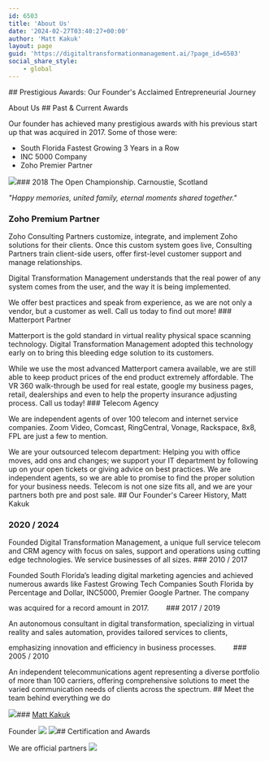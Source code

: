 ```yaml
---
id: 6503
title: 'About Us'
date: '2024-02-27T03:40:27+00:00'
author: 'Matt Kakuk'
layout: page
guid: 'https://digitaltransformationmanagement.ai/?page_id=6503'
social_share_style:
    - global
---
```


<style>/*! elementor - v3.20.0 - 26-03-2024 */
.elementor-column .elementor-spacer-inner{height:var(--spacer-size)}.e-con{--container-widget-width:100%}.e-con-inner>.elementor-widget-spacer,.e-con>.elementor-widget-spacer{width:var(--container-widget-width,var(--spacer-size));--align-self:var(--container-widget-align-self,initial);--flex-shrink:0}.e-con-inner>.elementor-widget-spacer>.elementor-widget-container,.e-con>.elementor-widget-spacer>.elementor-widget-container{height:100%;width:100%}.e-con-inner>.elementor-widget-spacer>.elementor-widget-container>.elementor-spacer,.e-con>.elementor-widget-spacer>.elementor-widget-container>.elementor-spacer{height:100%}.e-con-inner>.elementor-widget-spacer>.elementor-widget-container>.elementor-spacer>.elementor-spacer-inner,.e-con>.elementor-widget-spacer>.elementor-widget-container>.elementor-spacer>.elementor-spacer-inner{height:var(--container-widget-height,var(--spacer-size))}.e-con-inner>.elementor-widget-spacer.elementor-widget-empty,.e-con>.elementor-widget-spacer.elementor-widget-empty{position:relative;min-height:22px;min-width:22px}.e-con-inner>.elementor-widget-spacer.elementor-widget-empty .elementor-widget-empty-icon,.e-con>.elementor-widget-spacer.elementor-widget-empty .elementor-widget-empty-icon{position:absolute;top:0;bottom:0;left:0;right:0;margin:auto;padding:0;width:22px;height:22px}</style></head><body>## Prestigious Awards: Our Founder's Acclaimed Entrepreneurial Journey

 About Us ## Past &amp; Current Awards

 Our founder has achieved many prestigious awards with his previous start up that was acquired in 2017. Some of those were:   
  
- South Florida Fastest Growing 3 Years in a Row
- INC 5000 Company
- Zoho Premier Partner

 ![](https://digitaltransformationmanagement.ai/wp-content/uploads/2024/02/11-scaled-1.jpg)### 2018 The Open Championship. Carnoustie, Scotland

*"Happy memories, united family, eternal moments shared together."*

### Zoho Premium Partner

Zoho Consulting Partners customize, integrate, and implement Zoho solutions for their clients. Once this custom system goes live, Consulting Partners train client-side users, offer first-level customer support and manage relationships.  
  
Digital Transformation Management understands that the real power of any system comes from the user, and the way it is being implemented.  
  
We offer best practices and speak from experience, as we are not only a vendor, but a customer as well. Call us today to find out more! ### Matterport Partner

Matterport is the gold standard in virtual reality physical space scanning technology. Digital Transformation Management adopted this technology early on to bring this bleeding edge solution to its customers.  
  
While we use the most advanced Matterport camera available, we are still able to keep product prices of the end product extremely affordable. The VR 360 walk-through be used for real estate, google my business pages, retail, dealerships and even to help the property insurance adjusting process. Call us today! ### Telecom Agency

We are independent agents of over 100 telecom and internet service companies. Zoom Video, Comcast, RingCentral, Vonage, Rackspace, 8x8, FPL are just a few to mention.  
  
We are your outsourced telecom department: Helping you with office moves, add ons and changes; we support your IT department by following up on your open tickets or giving advice on best practices. We are independent agents, so we are able to promise to find the proper solution for your business needs. Telecom is not one size fits all, and we are your partners both pre and post sale. <style>/*! elementor - v3.20.0 - 26-03-2024 */
.elementor-heading-title{padding:0;margin:0;line-height:1}.elementor-widget-heading .elementor-heading-title[class*=elementor-size-]>a{color:inherit;font-size:inherit;line-height:inherit}.elementor-widget-heading .elementor-heading-title.elementor-size-small{font-size:15px}.elementor-widget-heading .elementor-heading-title.elementor-size-medium{font-size:19px}.elementor-widget-heading .elementor-heading-title.elementor-size-large{font-size:29px}.elementor-widget-heading .elementor-heading-title.elementor-size-xl{font-size:39px}.elementor-widget-heading .elementor-heading-title.elementor-size-xxl{font-size:59px}</style>## Our Founder's Career History, Matt Kakuk

### 2020 / 2024

Founded Digital Transformation Management, a unique full service telecom and CRM agency with focus on sales, support and operations using cutting edge technologies. We service businesses of all sizes. ### 2010 / 2017

Founded South Florida’s leading digital marketing agencies and achieved numerous awards like Fastest Growing Tech Companies South Florida by Percentage and Dollar, INC5000, Premier Google Partner. The company was acquired for a record amount in 2017. <svg fill="none" height="27" viewbox="0 0 30 27" width="30" xmlns="http://www.w3.org/2000/svg"><g clip-path="url(#clip0_393_1772)"><path d="M30 15.1334C29.8591 15.5466 29.773 15.9903 29.5656 16.3676C28.9787 17.4335 28.0552 18.0267 26.8382 18.141C26.6543 18.1582 26.4704 18.1645 26.2568 18.1778V19.0958C26.2568 19.7305 25.9821 20.2157 25.4186 20.5045C24.8551 20.7933 24.3033 20.7275 23.7899 20.3581C23.5372 20.1758 23.2859 19.9911 22.9705 19.761C22.9705 19.9746 22.9705 20.1335 22.9705 20.2916C22.9547 20.9853 22.7271 21.6575 22.3182 22.218C21.9093 22.7786 21.3387 23.2006 20.683 23.4275C20.3378 23.5457 20.0921 23.4612 20.0021 23.1928C19.916 22.9392 20.0522 22.7232 20.3762 22.6003C21.4797 22.1801 22.0392 21.3043 22.112 20.1304C22.1574 19.3869 21.961 18.8907 21.3012 18.5127C20.9342 18.303 20.6102 18.1465 20.1743 18.1527C18.7491 18.1731 17.3232 18.1613 15.8981 18.1402C15.171 18.1292 14.5386 17.8342 13.9611 17.4014C13.8325 17.306 13.6781 17.2514 13.5181 17.2449C12.0311 17.2339 10.5497 17.2386 9.06582 17.2371C8.95878 17.2429 8.85144 17.2347 8.74651 17.2128C8.64348 17.1937 8.55195 17.1352 8.49131 17.0497C8.43068 16.9642 8.40572 16.8585 8.42173 16.755C8.42317 16.6507 8.4656 16.5512 8.53986 16.4779C8.61412 16.4047 8.71422 16.3636 8.81851 16.3637C8.96408 16.3519 9.11121 16.359 9.25756 16.359H13.0509C12.9241 15.9489 12.8028 15.5544 12.6713 15.1287H9.0713C8.62755 15.1287 8.41703 14.9823 8.42016 14.6795C8.42329 14.3766 8.62051 14.2482 9.08147 14.2482H12.6682V13.007C12.5751 13 12.4905 12.9875 12.406 12.9875C11.4199 12.9875 10.4338 12.9812 9.44773 12.9921C9.30502 12.9971 9.16675 13.0431 9.04938 13.1244C8.26833 13.6801 7.49537 14.2451 6.73049 14.8196C6.67875 14.8638 6.63639 14.918 6.60588 14.9789C6.57537 15.0398 6.55734 15.1061 6.55284 15.1741C6.54084 16.8082 6.53875 18.4423 6.54658 20.0764C6.55441 21.6416 7.60311 22.7044 9.16599 22.7459C9.34208 22.7506 9.51739 22.7459 9.69348 22.7459C10.1435 22.7459 10.2726 22.8742 10.2765 23.3172C10.2765 23.6889 10.2812 24.0607 10.2765 24.4324C10.2726 24.7455 10.3274 25.0217 10.635 25.1767C10.9425 25.3316 11.1938 25.2307 11.4481 25.0429C12.4138 24.3291 13.384 23.6208 14.3586 22.9181C14.4802 22.8232 14.6268 22.7661 14.7805 22.7537C16.0593 22.7404 17.3388 22.742 18.6153 22.7482C18.998 22.7482 19.2101 23.0668 19.0551 23.3743C18.9385 23.6044 18.728 23.6263 18.5073 23.6263C17.5016 23.6263 16.4952 23.6451 15.4903 23.6169C15.0834 23.5967 14.6834 23.7283 14.368 23.9863C13.5729 24.6022 12.7441 25.1736 11.9365 25.7738C11.4105 26.1651 10.8486 26.2614 10.2601 25.9734C9.65669 25.6776 9.39921 25.1532 9.39921 24.4864C9.39921 24.2141 9.39921 23.9386 9.39921 23.6443C9.17852 23.6279 8.97738 23.6162 8.77312 23.5966C7.93634 23.5244 7.15608 23.1445 6.5833 22.5302C6.01052 21.9159 5.68595 21.111 5.6724 20.2713C5.64266 18.7945 5.66457 17.3161 5.66301 15.8385V15.4997C5.393 15.4848 5.15431 15.4997 4.9297 15.4543C4.59862 15.3818 4.30175 15.1996 4.08724 14.9372C3.87273 14.6748 3.75316 14.3476 3.74795 14.0088C3.73934 13.6863 3.74795 13.3639 3.74795 13.0086C3.62977 13.0015 3.52725 12.9921 3.42394 12.989C1.44158 12.928 0 11.4449 0 9.45316C0 7.48567 0 5.51869 0 3.55224C0 1.38283 1.76871 -0.206662 3.91856 0.0218617C4.19012 0.0508185 4.34352 0.204211 4.34665 0.449952C4.34978 0.695694 4.19012 0.871 3.9029 0.894478C3.54368 0.924217 3.17507 0.904652 2.82759 0.982914C2.27906 1.10747 1.78871 1.41372 1.43611 1.85198C1.08351 2.29025 0.889349 2.8348 0.885138 3.39728C0.871573 5.46182 0.871573 7.52662 0.885138 9.59168C0.889386 10.2348 1.13892 10.8521 1.58281 11.3175C2.02669 11.7829 2.63147 12.0614 3.27368 12.0961C3.50847 12.1101 3.74325 12.1062 3.97803 12.1086C4.49221 12.1086 4.62448 12.2408 4.62526 12.7464C4.62526 13.1088 4.63387 13.4711 4.62526 13.8327C4.61665 14.1395 4.68787 14.3985 4.97822 14.5472C5.26857 14.6959 5.537 14.5996 5.79057 14.4126C6.74145 13.7082 7.69155 13.0039 8.65729 12.3261C8.84752 12.1981 9.06986 12.126 9.29904 12.118C10.2945 12.0961 11.2908 12.1086 12.2863 12.1086H12.6885V11.7525C12.6885 10.7836 12.712 9.81473 12.6839 8.84663C12.6189 6.62088 14.379 5.12373 16.2244 5.1926C16.2815 5.1926 16.3394 5.18321 16.4506 5.17304C16.3856 4.27929 16.6071 3.37302 16.2494 2.50823C15.8503 1.53779 15.1068 0.964913 14.0534 0.922652C12.8639 0.875695 11.6711 0.903087 10.48 0.901522C8.95704 0.901522 7.43406 0.901522 5.91031 0.901522C5.80323 0.905613 5.69601 0.899059 5.59022 0.881956C5.48501 0.868289 5.38949 0.813533 5.32452 0.729652C5.25956 0.645771 5.23044 0.539586 5.24352 0.4343C5.24199 0.335117 5.27758 0.238941 5.34332 0.164658C5.40906 0.0903752 5.5002 0.0433508 5.59883 0.0328183C5.69562 0.0204323 5.7932 0.0154613 5.89075 0.0179486C8.50781 0.0179486 11.1249 0.0179486 13.7419 0.0179486C15.8456 0.0226443 17.3083 1.49396 17.3169 3.60389C17.3169 4.12042 17.3169 4.63773 17.3169 5.19025H26.3655C28.2876 5.19025 29.5743 6.24679 29.9593 8.12898C29.9687 8.15704 29.9824 8.18345 30 8.20724V15.1334ZM13.5627 11.6609C13.5627 12.6196 13.5588 13.5783 13.5627 14.537C13.5589 14.7815 13.5804 15.0256 13.6269 15.2656C13.9024 16.5022 14.9088 17.2715 16.2581 17.2778C17.7315 17.2851 19.2056 17.2851 20.6806 17.2778C20.9345 17.2692 21.1835 17.3492 21.385 17.5039C22.3405 18.2145 23.3071 18.9126 24.2673 19.617C24.5084 19.7939 24.7588 19.8518 25.032 19.7125C25.3051 19.5732 25.3857 19.3431 25.3802 19.0543C25.3716 18.6332 25.3732 18.213 25.3802 17.7919C25.3857 17.4484 25.5422 17.2942 25.885 17.2824C26.0799 17.2762 26.2763 17.2824 26.4704 17.2824C28.0576 17.2543 29.1203 16.1743 29.1219 14.584C29.1219 12.6567 29.1219 10.7291 29.1219 8.80124C29.1219 7.15149 28.0591 6.07696 26.4172 6.07539C23.0394 6.07174 19.6614 6.07174 16.2831 6.07539C16.0587 6.06924 15.8342 6.08602 15.6132 6.12548C14.3743 6.38218 13.5784 7.3941 13.5651 8.72846C13.5557 9.70438 13.5627 10.6834 13.5627 11.6609Z" fill="white"></path><path d="M7.47008 2.61162H11.661C11.7584 2.60807 11.8559 2.61121 11.9529 2.62101C12.0523 2.62738 12.1455 2.67141 12.2135 2.74411C12.2816 2.81682 12.3194 2.91273 12.3192 3.01232C12.3356 3.23458 12.2362 3.3958 12.0202 3.45763C11.9068 3.48486 11.7901 3.49644 11.6735 3.49206C8.8827 3.49206 6.09137 3.49206 3.29952 3.49206C3.18284 3.49628 3.06615 3.48417 2.95282 3.45606C2.85537 3.43438 2.7699 3.37628 2.71388 3.29364C2.65787 3.211 2.63556 3.11008 2.65152 3.01153C2.65412 2.91189 2.69356 2.81674 2.76222 2.74447C2.83087 2.6722 2.92388 2.62794 3.02326 2.62023C3.12055 2.61121 3.21829 2.60807 3.31596 2.61084L7.47008 2.61162Z" fill="white"></path><path d="M7.46907 4.72077H11.6561C11.7537 4.71723 11.8515 4.72036 11.9488 4.73016C12.0481 4.73653 12.1414 4.78056 12.2094 4.85326C12.2775 4.92597 12.3152 5.02188 12.315 5.12147C12.3315 5.35625 12.2211 5.51982 11.9887 5.5746C11.8739 5.59644 11.7571 5.60536 11.6404 5.60121C8.86839 5.60121 6.09662 5.60121 3.32512 5.60121C2.85555 5.60121 2.6372 5.45252 2.64268 5.14808C2.64816 4.84364 2.85633 4.72077 3.31181 4.72077H7.46907Z" fill="white"></path><path d="M11.4934 19.3462C10.6748 19.3462 9.85619 19.3462 9.03758 19.3462C8.93069 19.3502 8.82377 19.3394 8.71984 19.3141C8.62681 19.285 8.54642 19.2252 8.49183 19.1444C8.43723 19.0637 8.41166 18.9668 8.41929 18.8696C8.42693 18.7724 8.46732 18.6807 8.53386 18.6095C8.6004 18.5383 8.68915 18.4917 8.78558 18.4775C8.87258 18.4675 8.96023 18.4641 9.04775 18.4673H13.961C14.0486 18.4638 14.1363 18.4677 14.2232 18.4791C14.4447 18.5182 14.5996 18.6708 14.5707 18.8782C14.5495 19.0347 14.4141 19.1866 14.2889 19.3024C14.2271 19.3619 14.0854 19.3454 13.9759 19.3462C13.1479 19.3478 12.3222 19.3462 11.4934 19.3462Z" fill="white"></path><path d="M5.60064 7.70171C4.83055 7.70171 4.06046 7.70171 3.29036 7.70171C3.18393 7.70171 3.0454 7.7291 2.97732 7.67432C2.84584 7.56945 2.67131 7.41762 2.66427 7.28301C2.65723 7.1484 2.83019 6.99188 2.94288 6.86196C2.97653 6.82283 3.07201 6.82753 3.13932 6.82753C4.78281 6.82753 6.43413 6.82283 8.08075 6.82753C8.40241 6.82753 8.58476 7.01144 8.57771 7.2791C8.57067 7.54675 8.38676 7.70014 8.05493 7.70249C7.23788 7.70406 6.4177 7.70093 5.60064 7.70171Z" fill="white"></path><path d="M22.9082 8.22993H27.0952C27.1927 8.22612 27.2904 8.23057 27.3871 8.24323C27.4887 8.25898 27.5812 8.31051 27.648 8.38852C27.7149 8.46652 27.7516 8.56586 27.7516 8.66858C27.7516 8.77131 27.7149 8.87065 27.648 8.94865C27.5812 9.02666 27.4887 9.07819 27.3871 9.09394C27.2904 9.10701 27.1928 9.11225 27.0952 9.10959C24.3044 9.10959 21.5131 9.10959 18.7212 9.10959C18.6236 9.11225 18.5259 9.10622 18.4293 9.09159C18.3303 9.08093 18.239 9.0329 18.1742 8.95728C18.1093 8.88166 18.0757 8.78415 18.0803 8.68463C18.0694 8.58053 18.0998 8.47634 18.1649 8.3944C18.2301 8.31247 18.3247 8.25932 18.4285 8.24636C18.5347 8.23067 18.6422 8.22517 18.7494 8.22993H22.9082Z" fill="white"></path><path d="M22.8791 11.2142H18.7211C18.6236 11.2185 18.5259 11.2146 18.4291 11.2024C18.221 11.1664 18.0676 11.024 18.095 10.8252C18.1161 10.6687 18.2358 10.5035 18.3548 10.3869C18.4213 10.322 18.5771 10.3361 18.6921 10.3361C21.5033 10.3361 24.3142 10.3361 27.1248 10.3361C27.2406 10.3361 27.3932 10.3204 27.4637 10.3838C27.5881 10.4965 27.7243 10.6577 27.7423 10.8119C27.7657 11.0162 27.6131 11.1735 27.3877 11.2032C27.2905 11.213 27.1927 11.2161 27.095 11.2126L22.8791 11.2142Z" fill="white"></path><path d="M21.1562 13.3233C20.3173 13.3233 19.4791 13.3233 18.6401 13.3233C18.2707 13.3233 18.0735 13.1628 18.0782 12.8795C18.0829 12.5962 18.2887 12.4436 18.6558 12.4436C20.3327 12.4436 22.0098 12.4436 23.6872 12.4436C23.904 12.4436 24.1208 12.4773 24.1936 12.7026C24.2358 12.8326 24.2327 13.0439 24.1544 13.1307C24.0314 13.2468 23.8696 13.3132 23.7005 13.317C22.8529 13.3327 22.0038 13.3233 21.1562 13.3233Z" fill="white"></path></g><defs><clippath id="clip0_393_1772"><rect fill="white" height="26.1417" width="30"></rect></clippath></defs></svg>### 2017 / 2019

An autonomous consultant in digital transformation, specializing in virtual reality and sales automation, provides tailored services to clients, emphasizing innovation and efficiency in business processes. <svg fill="none" height="27" viewbox="0 0 30 27" width="30" xmlns="http://www.w3.org/2000/svg"><g clip-path="url(#clip0_393_1772)"><path d="M30 15.1334C29.8591 15.5466 29.773 15.9903 29.5656 16.3676C28.9787 17.4335 28.0552 18.0267 26.8382 18.141C26.6543 18.1582 26.4704 18.1645 26.2568 18.1778V19.0958C26.2568 19.7305 25.9821 20.2157 25.4186 20.5045C24.8551 20.7933 24.3033 20.7275 23.7899 20.3581C23.5372 20.1758 23.2859 19.9911 22.9705 19.761C22.9705 19.9746 22.9705 20.1335 22.9705 20.2916C22.9547 20.9853 22.7271 21.6575 22.3182 22.218C21.9093 22.7786 21.3387 23.2006 20.683 23.4275C20.3378 23.5457 20.0921 23.4612 20.0021 23.1928C19.916 22.9392 20.0522 22.7232 20.3762 22.6003C21.4797 22.1801 22.0392 21.3043 22.112 20.1304C22.1574 19.3869 21.961 18.8907 21.3012 18.5127C20.9342 18.303 20.6102 18.1465 20.1743 18.1527C18.7491 18.1731 17.3232 18.1613 15.8981 18.1402C15.171 18.1292 14.5386 17.8342 13.9611 17.4014C13.8325 17.306 13.6781 17.2514 13.5181 17.2449C12.0311 17.2339 10.5497 17.2386 9.06582 17.2371C8.95878 17.2429 8.85144 17.2347 8.74651 17.2128C8.64348 17.1937 8.55195 17.1352 8.49131 17.0497C8.43068 16.9642 8.40572 16.8585 8.42173 16.755C8.42317 16.6507 8.4656 16.5512 8.53986 16.4779C8.61412 16.4047 8.71422 16.3636 8.81851 16.3637C8.96408 16.3519 9.11121 16.359 9.25756 16.359H13.0509C12.9241 15.9489 12.8028 15.5544 12.6713 15.1287H9.0713C8.62755 15.1287 8.41703 14.9823 8.42016 14.6795C8.42329 14.3766 8.62051 14.2482 9.08147 14.2482H12.6682V13.007C12.5751 13 12.4905 12.9875 12.406 12.9875C11.4199 12.9875 10.4338 12.9812 9.44773 12.9921C9.30502 12.9971 9.16675 13.0431 9.04938 13.1244C8.26833 13.6801 7.49537 14.2451 6.73049 14.8196C6.67875 14.8638 6.63639 14.918 6.60588 14.9789C6.57537 15.0398 6.55734 15.1061 6.55284 15.1741C6.54084 16.8082 6.53875 18.4423 6.54658 20.0764C6.55441 21.6416 7.60311 22.7044 9.16599 22.7459C9.34208 22.7506 9.51739 22.7459 9.69348 22.7459C10.1435 22.7459 10.2726 22.8742 10.2765 23.3172C10.2765 23.6889 10.2812 24.0607 10.2765 24.4324C10.2726 24.7455 10.3274 25.0217 10.635 25.1767C10.9425 25.3316 11.1938 25.2307 11.4481 25.0429C12.4138 24.3291 13.384 23.6208 14.3586 22.9181C14.4802 22.8232 14.6268 22.7661 14.7805 22.7537C16.0593 22.7404 17.3388 22.742 18.6153 22.7482C18.998 22.7482 19.2101 23.0668 19.0551 23.3743C18.9385 23.6044 18.728 23.6263 18.5073 23.6263C17.5016 23.6263 16.4952 23.6451 15.4903 23.6169C15.0834 23.5967 14.6834 23.7283 14.368 23.9863C13.5729 24.6022 12.7441 25.1736 11.9365 25.7738C11.4105 26.1651 10.8486 26.2614 10.2601 25.9734C9.65669 25.6776 9.39921 25.1532 9.39921 24.4864C9.39921 24.2141 9.39921 23.9386 9.39921 23.6443C9.17852 23.6279 8.97738 23.6162 8.77312 23.5966C7.93634 23.5244 7.15608 23.1445 6.5833 22.5302C6.01052 21.9159 5.68595 21.111 5.6724 20.2713C5.64266 18.7945 5.66457 17.3161 5.66301 15.8385V15.4997C5.393 15.4848 5.15431 15.4997 4.9297 15.4543C4.59862 15.3818 4.30175 15.1996 4.08724 14.9372C3.87273 14.6748 3.75316 14.3476 3.74795 14.0088C3.73934 13.6863 3.74795 13.3639 3.74795 13.0086C3.62977 13.0015 3.52725 12.9921 3.42394 12.989C1.44158 12.928 0 11.4449 0 9.45316C0 7.48567 0 5.51869 0 3.55224C0 1.38283 1.76871 -0.206662 3.91856 0.0218617C4.19012 0.0508185 4.34352 0.204211 4.34665 0.449952C4.34978 0.695694 4.19012 0.871 3.9029 0.894478C3.54368 0.924217 3.17507 0.904652 2.82759 0.982914C2.27906 1.10747 1.78871 1.41372 1.43611 1.85198C1.08351 2.29025 0.889349 2.8348 0.885138 3.39728C0.871573 5.46182 0.871573 7.52662 0.885138 9.59168C0.889386 10.2348 1.13892 10.8521 1.58281 11.3175C2.02669 11.7829 2.63147 12.0614 3.27368 12.0961C3.50847 12.1101 3.74325 12.1062 3.97803 12.1086C4.49221 12.1086 4.62448 12.2408 4.62526 12.7464C4.62526 13.1088 4.63387 13.4711 4.62526 13.8327C4.61665 14.1395 4.68787 14.3985 4.97822 14.5472C5.26857 14.6959 5.537 14.5996 5.79057 14.4126C6.74145 13.7082 7.69155 13.0039 8.65729 12.3261C8.84752 12.1981 9.06986 12.126 9.29904 12.118C10.2945 12.0961 11.2908 12.1086 12.2863 12.1086H12.6885V11.7525C12.6885 10.7836 12.712 9.81473 12.6839 8.84663C12.6189 6.62088 14.379 5.12373 16.2244 5.1926C16.2815 5.1926 16.3394 5.18321 16.4506 5.17304C16.3856 4.27929 16.6071 3.37302 16.2494 2.50823C15.8503 1.53779 15.1068 0.964913 14.0534 0.922652C12.8639 0.875695 11.6711 0.903087 10.48 0.901522C8.95704 0.901522 7.43406 0.901522 5.91031 0.901522C5.80323 0.905613 5.69601 0.899059 5.59022 0.881956C5.48501 0.868289 5.38949 0.813533 5.32452 0.729652C5.25956 0.645771 5.23044 0.539586 5.24352 0.4343C5.24199 0.335117 5.27758 0.238941 5.34332 0.164658C5.40906 0.0903752 5.5002 0.0433508 5.59883 0.0328183C5.69562 0.0204323 5.7932 0.0154613 5.89075 0.0179486C8.50781 0.0179486 11.1249 0.0179486 13.7419 0.0179486C15.8456 0.0226443 17.3083 1.49396 17.3169 3.60389C17.3169 4.12042 17.3169 4.63773 17.3169 5.19025H26.3655C28.2876 5.19025 29.5743 6.24679 29.9593 8.12898C29.9687 8.15704 29.9824 8.18345 30 8.20724V15.1334ZM13.5627 11.6609C13.5627 12.6196 13.5588 13.5783 13.5627 14.537C13.5589 14.7815 13.5804 15.0256 13.6269 15.2656C13.9024 16.5022 14.9088 17.2715 16.2581 17.2778C17.7315 17.2851 19.2056 17.2851 20.6806 17.2778C20.9345 17.2692 21.1835 17.3492 21.385 17.5039C22.3405 18.2145 23.3071 18.9126 24.2673 19.617C24.5084 19.7939 24.7588 19.8518 25.032 19.7125C25.3051 19.5732 25.3857 19.3431 25.3802 19.0543C25.3716 18.6332 25.3732 18.213 25.3802 17.7919C25.3857 17.4484 25.5422 17.2942 25.885 17.2824C26.0799 17.2762 26.2763 17.2824 26.4704 17.2824C28.0576 17.2543 29.1203 16.1743 29.1219 14.584C29.1219 12.6567 29.1219 10.7291 29.1219 8.80124C29.1219 7.15149 28.0591 6.07696 26.4172 6.07539C23.0394 6.07174 19.6614 6.07174 16.2831 6.07539C16.0587 6.06924 15.8342 6.08602 15.6132 6.12548C14.3743 6.38218 13.5784 7.3941 13.5651 8.72846C13.5557 9.70438 13.5627 10.6834 13.5627 11.6609Z" fill="white"></path><path d="M7.47008 2.61162H11.661C11.7584 2.60807 11.8559 2.61121 11.9529 2.62101C12.0523 2.62738 12.1455 2.67141 12.2135 2.74411C12.2816 2.81682 12.3194 2.91273 12.3192 3.01232C12.3356 3.23458 12.2362 3.3958 12.0202 3.45763C11.9068 3.48486 11.7901 3.49644 11.6735 3.49206C8.8827 3.49206 6.09137 3.49206 3.29952 3.49206C3.18284 3.49628 3.06615 3.48417 2.95282 3.45606C2.85537 3.43438 2.7699 3.37628 2.71388 3.29364C2.65787 3.211 2.63556 3.11008 2.65152 3.01153C2.65412 2.91189 2.69356 2.81674 2.76222 2.74447C2.83087 2.6722 2.92388 2.62794 3.02326 2.62023C3.12055 2.61121 3.21829 2.60807 3.31596 2.61084L7.47008 2.61162Z" fill="white"></path><path d="M7.46907 4.72077H11.6561C11.7537 4.71723 11.8515 4.72036 11.9488 4.73016C12.0481 4.73653 12.1414 4.78056 12.2094 4.85326C12.2775 4.92597 12.3152 5.02188 12.315 5.12147C12.3315 5.35625 12.2211 5.51982 11.9887 5.5746C11.8739 5.59644 11.7571 5.60536 11.6404 5.60121C8.86839 5.60121 6.09662 5.60121 3.32512 5.60121C2.85555 5.60121 2.6372 5.45252 2.64268 5.14808C2.64816 4.84364 2.85633 4.72077 3.31181 4.72077H7.46907Z" fill="white"></path><path d="M11.4934 19.3462C10.6748 19.3462 9.85619 19.3462 9.03758 19.3462C8.93069 19.3502 8.82377 19.3394 8.71984 19.3141C8.62681 19.285 8.54642 19.2252 8.49183 19.1444C8.43723 19.0637 8.41166 18.9668 8.41929 18.8696C8.42693 18.7724 8.46732 18.6807 8.53386 18.6095C8.6004 18.5383 8.68915 18.4917 8.78558 18.4775C8.87258 18.4675 8.96023 18.4641 9.04775 18.4673H13.961C14.0486 18.4638 14.1363 18.4677 14.2232 18.4791C14.4447 18.5182 14.5996 18.6708 14.5707 18.8782C14.5495 19.0347 14.4141 19.1866 14.2889 19.3024C14.2271 19.3619 14.0854 19.3454 13.9759 19.3462C13.1479 19.3478 12.3222 19.3462 11.4934 19.3462Z" fill="white"></path><path d="M5.60064 7.70171C4.83055 7.70171 4.06046 7.70171 3.29036 7.70171C3.18393 7.70171 3.0454 7.7291 2.97732 7.67432C2.84584 7.56945 2.67131 7.41762 2.66427 7.28301C2.65723 7.1484 2.83019 6.99188 2.94288 6.86196C2.97653 6.82283 3.07201 6.82753 3.13932 6.82753C4.78281 6.82753 6.43413 6.82283 8.08075 6.82753C8.40241 6.82753 8.58476 7.01144 8.57771 7.2791C8.57067 7.54675 8.38676 7.70014 8.05493 7.70249C7.23788 7.70406 6.4177 7.70093 5.60064 7.70171Z" fill="white"></path><path d="M22.9082 8.22993H27.0952C27.1927 8.22612 27.2904 8.23057 27.3871 8.24323C27.4887 8.25898 27.5812 8.31051 27.648 8.38852C27.7149 8.46652 27.7516 8.56586 27.7516 8.66858C27.7516 8.77131 27.7149 8.87065 27.648 8.94865C27.5812 9.02666 27.4887 9.07819 27.3871 9.09394C27.2904 9.10701 27.1928 9.11225 27.0952 9.10959C24.3044 9.10959 21.5131 9.10959 18.7212 9.10959C18.6236 9.11225 18.5259 9.10622 18.4293 9.09159C18.3303 9.08093 18.239 9.0329 18.1742 8.95728C18.1093 8.88166 18.0757 8.78415 18.0803 8.68463C18.0694 8.58053 18.0998 8.47634 18.1649 8.3944C18.2301 8.31247 18.3247 8.25932 18.4285 8.24636C18.5347 8.23067 18.6422 8.22517 18.7494 8.22993H22.9082Z" fill="white"></path><path d="M22.8791 11.2142H18.7211C18.6236 11.2185 18.5259 11.2146 18.4291 11.2024C18.221 11.1664 18.0676 11.024 18.095 10.8252C18.1161 10.6687 18.2358 10.5035 18.3548 10.3869C18.4213 10.322 18.5771 10.3361 18.6921 10.3361C21.5033 10.3361 24.3142 10.3361 27.1248 10.3361C27.2406 10.3361 27.3932 10.3204 27.4637 10.3838C27.5881 10.4965 27.7243 10.6577 27.7423 10.8119C27.7657 11.0162 27.6131 11.1735 27.3877 11.2032C27.2905 11.213 27.1927 11.2161 27.095 11.2126L22.8791 11.2142Z" fill="white"></path><path d="M21.1562 13.3233C20.3173 13.3233 19.4791 13.3233 18.6401 13.3233C18.2707 13.3233 18.0735 13.1628 18.0782 12.8795C18.0829 12.5962 18.2887 12.4436 18.6558 12.4436C20.3327 12.4436 22.0098 12.4436 23.6872 12.4436C23.904 12.4436 24.1208 12.4773 24.1936 12.7026C24.2358 12.8326 24.2327 13.0439 24.1544 13.1307C24.0314 13.2468 23.8696 13.3132 23.7005 13.317C22.8529 13.3327 22.0038 13.3233 21.1562 13.3233Z" fill="white"></path></g><defs><clippath id="clip0_393_1772"><rect fill="white" height="26.1417" width="30"></rect></clippath></defs></svg>### 2005 / 2010

An independent telecommunications agent representing a diverse portfolio of more than 100 carriers, offering comprehensive solutions to meet the varied communication needs of clients across the spectrum. ## Meet the team behind everything we do

 [![](https://digitaltransformationmanagement.ai/wp-content/uploads/2024/02/Matt-1.jpg)](#)### [Matt Kakuk](#)

Founder [](https://www.facebook.com)[](https://www.instagram.com)[](https://www.linkedin.com)[](https://www.twitter.com) ![](https://digitaltransformationmanagement.ai/wp-content/uploads/2022/07/shape-3.svg) ![](https://digitaltransformationmanagement.ai/wp-content/uploads/2024/02/circle-quarter-blue.png)## Certification and Awards

 We are official partners <style>/*! elementor - v3.20.0 - 26-03-2024 */
.elementor-widget-image{text-align:center}.elementor-widget-image a{display:inline-block}.elementor-widget-image a img[src$=".svg"]{width:48px}.elementor-widget-image img{vertical-align:middle;display:inline-block}</style> ![](https://digitaltransformationmanagement.ai/wp-content/uploads/2024/02/Awards-1.png)